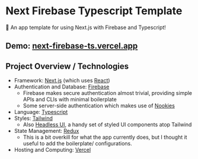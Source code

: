 # Next Firebase Typescript Template

🚀 An app template for using Next.js with Firebase and Typescript!

## Demo: [next-firebase-ts.vercel.app](https://next-firebase-ts.vercel.app)

## Project Overview / Technologies

- Framework: [Next.js](https://nextjs.org/) (which uses [React](https://reactjs.org))
- Authentication and Database: [Firebase](https://firebase.google.com/)
  - Firebase makes secure authentication almost trivial, providing simple APIs and CLIs with minimal boilerplate
  - Some server-side authentication which makes use of [Nookies](https://www.npmjs.com/package/nookies)
- Language: [Typescript](https://www.typescriptlang.org/)
- Styles: [Tailwind](https://tailwindcss.com/)
  - Also [Headless UI](https://headlessui.dev/), a handy set of styled UI components atop Tailwind
- State Management: [Redux](https://react-redux.js.org/)
  - This is a bit overkill for what the app currently does, but I thought it useful to add the boilerplate/ configurations.
- Hosting and Computing: [Vercel](https://vercel.com/)
